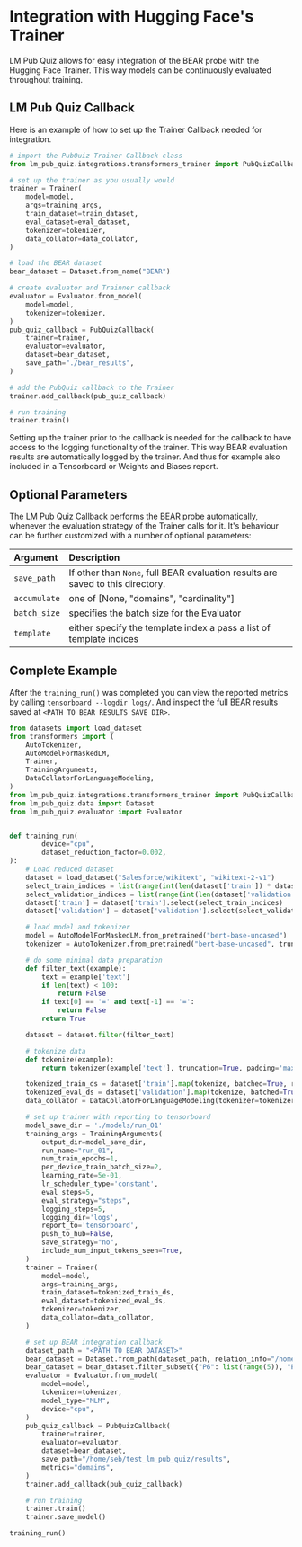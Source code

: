 # Integration with Hugging Face's Trainer

LM Pub Quiz allows for easy integration of the BEAR probe with the Hugging Face Trainer. This way models can be continuously evaluated throughout training.

## LM Pub Quiz Callback
Here is an example of how to set up the Trainer Callback needed for integration.

```python
# import the PubQuiz Trainer Callback class
from lm_pub_quiz.integrations.transformers_trainer import PubQuizCallback

# set up the trainer as you usually would
trainer = Trainer(
    model=model,
    args=training_args,
    train_dataset=train_dataset,
    eval_dataset=eval_dataset,
    tokenizer=tokenizer,
    data_collator=data_collator,
)

# load the BEAR dataset
bear_dataset = Dataset.from_name("BEAR")

# create evaluator and Trainner callback
evaluator = Evaluator.from_model(
    model=model,
    tokenizer=tokenizer,
)
pub_quiz_callback = PubQuizCallback(
    trainer=trainer,
    evaluator=evaluator,
    dataset=bear_dataset,
    save_path="./bear_results",
)

# add the PubQuiz callback to the Trainer
trainer.add_callback(pub_quiz_callback)

# run training
trainer.train()
```
Setting up the trainer prior to the callback is needed for the callback to have access to the logging functionality of the trainer. This way BEAR evaluation results are automatically logged by the trainer. And thus for example also included in a Tensorboard or Weights and Biases report.

## Optional Parameters
The LM Pub Quiz Callback performs the BEAR probe automatically, whenever the evaluation strategy of the Trainer calls for it. It's behaviour can be further customized with a number of optional parameters:

| Argument     | Description                                                                     |
|:-------------|:--------------------------------------------------------------------------------|
| `save_path`  | If other than `None`, full BEAR evaluation results are saved to this directory. |
| `accumulate` | one of [None, "domains", "cardinality"]                                         |
| `batch_size` | specifies the batch size for the Evaluator                                      |
| `template`   | either specify the template index a pass a list of template indices             |

## Complete Example
After the `training_run()` was completed you can view the reported metrics by calling `tensorboard --logdir logs/`. And inspect the full BEAR results saved at `<PATH TO BEAR RESULTS SAVE DIR>`.
```python
from datasets import load_dataset
from transformers import (
    AutoTokenizer,
    AutoModelForMaskedLM,
    Trainer,
    TrainingArguments,
    DataCollatorForLanguageModeling,
)
from lm_pub_quiz.integrations.transformers_trainer import PubQuizCallback
from lm_pub_quiz.data import Dataset
from lm_pub_quiz.evaluator import Evaluator


def training_run(
        device="cpu",
        dataset_reduction_factor=0.002,
):
    # Load reduced dataset
    dataset = load_dataset("Salesforce/wikitext", "wikitext-2-v1")
    select_train_indices = list(range(int(len(dataset['train']) * dataset_reduction_factor)))
    select_validation_indices = list(range(int(len(dataset['validation']) * dataset_reduction_factor)))
    dataset['train'] = dataset['train'].select(select_train_indices)
    dataset['validation'] = dataset['validation'].select(select_validation_indices)

    # load model and tokenizer
    model = AutoModelForMaskedLM.from_pretrained("bert-base-uncased")
    tokenizer = AutoTokenizer.from_pretrained("bert-base-uncased", truncation=True, max_length=512)

    # do some minimal data preparation
    def filter_text(example):
        text = example['text']
        if len(text) < 100:
            return False
        if text[0] == '=' and text[-1] == '=':
            return False
        return True

    dataset = dataset.filter(filter_text)

    # tokenize data
    def tokenize(example):
        return tokenizer(example['text'], truncation=True, padding='max_length', max_length=512)

    tokenized_train_ds = dataset['train'].map(tokenize, batched=True, remove_columns=['text'])
    tokenized_eval_ds = dataset['validation'].map(tokenize, batched=True, remove_columns=['text'])
    data_collator = DataCollatorForLanguageModeling(tokenizer=tokenizer, mlm=True)

    # set up trainer with reporting to tensorboard
    model_save_dir = './models/run_01'
    training_args = TrainingArguments(
        output_dir=model_save_dir,
        run_name="run_01",
        num_train_epochs=1,
        per_device_train_batch_size=2,
        learning_rate=5e-01,
        lr_scheduler_type='constant',
        eval_steps=5,
        eval_strategy="steps",
        logging_steps=5,
        logging_dir='logs',
        report_to='tensorboard',
        push_to_hub=False,
        save_strategy="no",
        include_num_input_tokens_seen=True,
    )
    trainer = Trainer(
        model=model,
        args=training_args,
        train_dataset=tokenized_train_ds,
        eval_dataset=tokenized_eval_ds,
        tokenizer=tokenizer,
        data_collator=data_collator,
    )

    # set up BEAR integration callback
    dataset_path = "<PATH TO BEAR DATASET>"
    bear_dataset = Dataset.from_path(dataset_path, relation_info="/home/seb/test_lm_pub_quiz/relation_info.json")
    bear_dataset = bear_dataset.filter_subset({"P6": list(range(5)), "P30": list(range(10)), "P103": list(range(5)), "P175": list(range(10))})
    evaluator = Evaluator.from_model(
        model=model,
        tokenizer=tokenizer,
        model_type="MLM",
        device="cpu",
    )
    pub_quiz_callback = PubQuizCallback(
        trainer=trainer,
        evaluator=evaluator,
        dataset=bear_dataset,
        save_path="/home/seb/test_lm_pub_quiz/results",
        metrics="domains",
    )
    trainer.add_callback(pub_quiz_callback)

    # run training
    trainer.train()
    trainer.save_model()

training_run()
```
